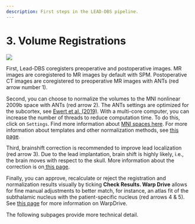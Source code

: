 ```yaml
---
description: First steps in the LEAD-DBS pipeline.
---
```


# 3. Volume Registrations

![](../../.gitbook/assets/UI\_registration.png)

First, Lead-DBS coregisters preoperative and postoperative images. MR images are coregistered to MR images by default with SPM. Postoperative CT images are coregistered to preoperative MR images with ANTs (red arrow number 1).

Second, you can choose to normalize the volumes to the MNI nonlinear 2009b space with ANTs (red arrow 2). The ANTs settings are optimized for the subcortex, see [Ewert et al. (2019)](https://doi.org/10.1016/j.neuroimage.2018.09.061). With a multi-core computer, you can increase the number of threads to reduce computation time. To do this, click on `Settings`. Find more information about [MNI spaces here](https://www.lead-dbs.org/about-the-mni-spaces/). For more information about templates and other normalization methods, see [this page](normalization-of-images.md).

Third, brainshift correction is recommended to improve lead localization (red arrow 3). Due to the lead implantation, brain shift is highly likely, i.e., the brain moves with respect to the skull. More information about the correction is on[ this page](subcortical-refine-post-to-pre-transforms.md).

Finally, you can approve, recalculate or reject the registration and normalization results visually by ticking **Check Results. Warp Drive** allows for fine manual adjustments to better match, for instance, an atlas fit of the subthalamic nucleus with the patient-specific nucleus (red arrows 4 & 5). See [this page](refine-atlas-fit-with-warpdrive.md) for more information on WarpDrive.

The following subpages provide more technical detail.
